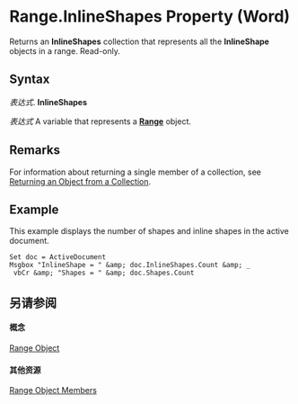 
# Range.InlineShapes Property (Word)

Returns an  **InlineShapes** collection that represents all the **InlineShape** objects in a range. Read-only.


## Syntax

 _表达式_. **InlineShapes**

 _表达式_ A variable that represents a **[Range](15a7a1c4-5f3f-5b6e-60e9-29688de3f274.md)** object.


## Remarks

For information about returning a single member of a collection, see [Returning an Object from a Collection](28f76384-f495-9640-a7c8-10ada3fac727.md).


## Example

This example displays the number of shapes and inline shapes in the active document.


```
Set doc = ActiveDocument 
Msgbox "InlineShape = " &amp; doc.InlineShapes.Count &amp; _ 
 vbCr &amp; "Shapes = " &amp; doc.Shapes.Count
```


## 另请参阅


#### 概念


[Range Object](15a7a1c4-5f3f-5b6e-60e9-29688de3f274.md)
#### 其他资源


[Range Object Members](http://msdn.microsoft.com/library/3c4a36d9-2a80-5aaf-827b-275a52bfa193%28Office.15%29.aspx)